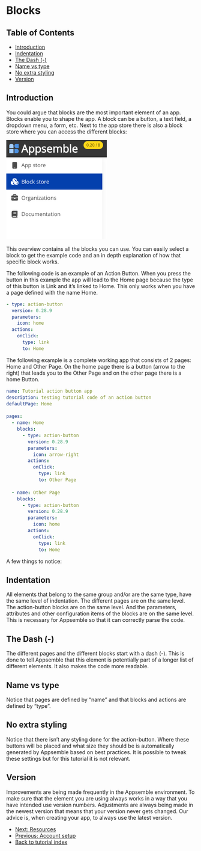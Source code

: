 # Blocks

## Table of Contents

- [Introduction](#introduction)
- [Indentation](#indentation)
- [The Dash (-)](#the-dash--)
- [Name vs type](#name-vs-type)
- [No extra styling](#no-extra-styling)
- [Version](#version)

## Introduction

You could argue that blocks are the most important element of an app. Blocks enable you to shape the
app. A block can be a button, a text field, a dropdown menu, a form, etc. Next to the app store
there is also a block store where you can access the different blocks:

![Block Store Menu](../../tutorial-assets/block-store-menu.png 'Block Store Menu')

This overview contains all the blocks you can use. You can easily select a block to get the example
code and an in depth explanation of how that specific block works.

The following code is an example of an Action Button. When you press the button in this example the
app will lead to the Home page because the type of this button is Link and it’s linked to Home. This
only works when you have a page defined with the name Home.

```yaml copy validate block-snippet
- type: action-button
  version: 0.28.9
  parameters:
    icon: home
  actions:
    onClick:
      type: link
      to: Home
```

The following example is a complete working app that consists of 2 pages: Home and Other Page. On
the home page there is a button (arrow to the right) that leads you to the Other Page and on the
other page there is a home Button.

```yaml copy validate
name: Tutorial action button app
description: testing tutorial code of an action button
defaultPage: Home

pages:
  - name: Home
    blocks:
      - type: action-button
        version: 0.28.9
        parameters:
          icon: arrow-right
        actions:
          onClick:
            type: link
            to: Other Page

  - name: Other Page
    blocks:
      - type: action-button
        version: 0.28.9
        parameters:
          icon: home
        actions:
          onClick:
            type: link
            to: Home
```

A few things to notice:

## Indentation

All elements that belong to the same group and/or are the same type, have the same level of
indentation. The different pages are on the same level. The action-button blocks are on the same
level. And the parameters, attributes and other configuration items of the blocks are on the same
level. This is necessary for Appsemble so that it can correctly parse the code.

## The Dash (-)

The different pages and the different blocks start with a dash (-). This is done to tell Appsemble
that this element is potentially part of a longer list of different elements. It also makes the code
more readable.

## Name vs type

Notice that pages are defined by “name” and that blocks and actions are defined by “type”.

## No extra styling

Notice that there isn’t any styling done for the action-button. Where these buttons will be placed
and what size they should be is automatically generated by Appsemble based on best practices. It is
possible to tweak these settings but for this tutorial it is not relevant.

## Version

Improvements are being made frequently in the Appsemble environment. To make sure that the element
you are using always works in a way that you have intended use version numbers. Adjustments are
always being made in the newest version that means that your version never gets changed. Our advice
is, when creating your app, to always use the latest version.

- [Next: Resources](03-resources.md)
- [Previous: Account setup](01-account-setup.md)
- [Back to tutorial index](index.md)
